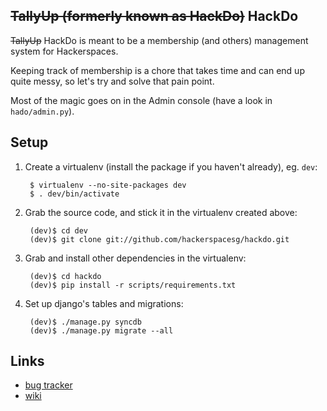 <del>TallyUp (formerly known as HackDo)</del> HackDo
----------------------------------

<del>TallyUp</del> HackDo is meant to be a membership (and others) management system for Hackerspaces.

Keeping track of membership is a chore that takes time and can end up quite messy, so let's try and solve that pain point.

Most of the magic goes on in the Admin console (have a look in `hado/admin.py`).

Setup
-----

1. Create a virtualenv (install the package if you haven't already), eg. `dev`:

        $ virtualenv --no-site-packages dev
        $ . dev/bin/activate

2. Grab the source code, and stick it in the virtualenv created above:

        (dev)$ cd dev
        (dev)$ git clone git://github.com/hackerspacesg/hackdo.git

3. Grab and install other dependencies in the virtualenv:

        (dev)$ cd hackdo
        (dev)$ pip install -r scripts/requirements.txt
     
4. Set up django's tables and migrations:

        (dev)$ ./manage.py syncdb
        (dev)$ ./manage.py migrate --all

Links
-----

  - [bug tracker](https://www.pivotaltracker.com/projects/155751)
  - [wiki](http://hackerspacesg.pbworks.com/w/page/33279936/Project:-HackDo)
